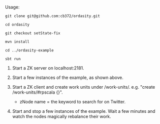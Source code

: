 Usage:

    git clone git@github.com:cb372/ordasity.git

    cd ordasity

    git checkout setState-fix

    mvn install

    cd ../ordasity-example

    sbt run

1. Start a ZK server on localhost:2181.

2. Start a few instances of the example, as shown above.

3. Start a ZK client and create work units under /work-units/. e.g. "create /work-units/#rpscala {}". 
    * zNode name = the keyword to search for on Twitter.

4. Start and stop a few instances of the example. Wait a few minutes and watch the nodes magically rebalance their work.

